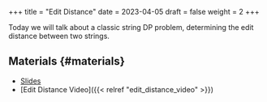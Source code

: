 +++
title = "Edit Distance"
date = 2023-04-05
draft = false
weight = 2
+++

Today we will talk about a classic string DP problem, determining the edit distance between two strings.


## Materials {#materials}

-   [Slides](/slides/edit-distance-slides.pdf)
-   [Edit Distance Video]({{< relref "edit_distance_video" >}})
